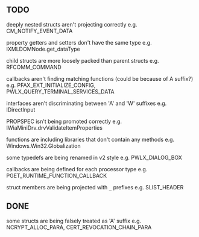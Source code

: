 ## TODO

deeply nested structs aren't projecting correctly
e.g. CM_NOTIFY_EVENT_DATA

property getters and setters don't have the same type
e.g. IXMLDOMNode.get_dataType

child structs are more loosely packed than parent structs
e.g. RFCOMM_COMMAND

callbacks aren't finding matching functions (could be because of A suffix?)
e.g. PFAX_EXT_INITIALIZE_CONFIG, PWLX_QUERY_TERMINAL_SERVICES_DATA

interfaces aren't discriminating between 'A' and 'W' suffixes
e.g. IDirectInput

PROPSPEC isn't being promoted correctly
e.g. IWiaMiniDrv.drvValidateItemProperties

functions are including libraries that don't contain any methods
e.g. Windows.Win32.Globalization

some typedefs are being renamed in v2 style
e.g. PWLX_DIALOG_BOX

callbacks are being defined for each processor type
e.g. PGET_RUNTIME_FUNCTION_CALLBACK

struct members are being projected with `_` prefixes
e.g. SLIST_HEADER

## DONE

some structs are being falsely treated as 'A' suffix
e.g. NCRYPT_ALLOC_PARA, CERT_REVOCATION_CHAIN_PARA
